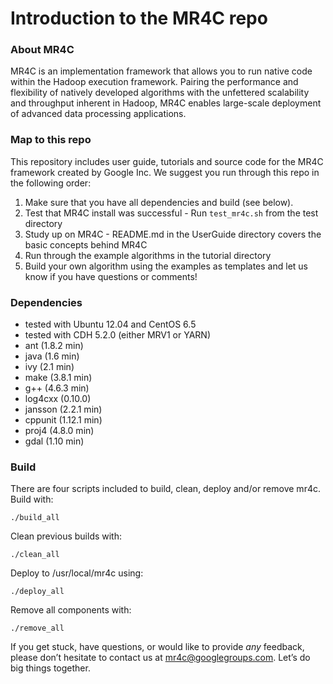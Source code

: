 Introduction to the MR4C repo
=========


### About MR4C

MR4C is an implementation framework that allows you to run native code within the Hadoop execution framework. 
Pairing the performance and flexibility of natively developed algorithms with the unfettered scalability and throughput inherent in Hadoop, 
MR4C enables large-scale deployment of advanced data processing applications.

### Map to this repo

This repository includes user guide, tutorials and source code for the MR4C framework created by Google Inc.
We suggest you run through this repo in the following order:

  1. Make sure that you have all dependencies and build (see below).
  2. Test that MR4C install was successful
    - Run `test_mr4c.sh` from the test directory
  3. Study up on MR4C
    - README.md in the UserGuide directory covers the basic concepts behind MR4C
  4. Run through the example algorithms in the tutorial directory
  5. Build your own algorithm using the examples as templates and let us know if you have questions or comments!
  
### Dependencies

* tested with Ubuntu 12.04 and CentOS 6.5
* tested with CDH 5.2.0 (either MRV1 or YARN)
* ant (1.8.2 min)
* java (1.6 min)
* ivy (2.1 min)
* make (3.8.1 min)
* g++ (4.6.3 min)
* log4cxx (0.10.0)
* jansson (2.2.1 min)
* cppunit (1.12.1 min)
* proj4 (4.8.0 min)
* gdal (1.10 min)

### Build

There are four scripts included to build, clean, deploy and/or remove mr4c. Build with:

    ./build_all
    
Clean previous builds with:

    ./clean_all
    
Deploy to /usr/local/mr4c using:

    ./deploy_all
    
Remove all components with:

    ./remove_all


If you get stuck, have questions, or would like to provide *any* feedback, please don’t hesitate to contact us at mr4c@googlegroups.com. 
Let’s do big things together.
